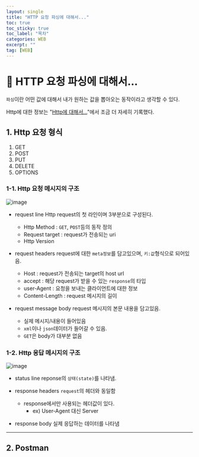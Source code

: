 ```yaml
---
layout: single
title: "HTTP 요청 파싱에 대해서..."
toc: true
toc_sticky: true
toc_label: "목차"
categories: WEB
excerpt: ""
tag: [WEB]
---
```


# 📘 HTTP 요청 파싱에 대해서...
`파싱`이란 어떤 값에 대해서 내가 원하는 값을 뽑아오는 동작이라고 생각할 수 있다.  

Http에 대한 정보는 "[Http에 대해서...](https://hellojunho.github.io/web/http%EB%9E%80/)"에서 조금 더 자세히 기록했다.  

## 1. Http 요청 형식
1. GET
2. POST
3. PUT
4. DELETE
5. OPTIONS

### 1-1. Http 요청 메시지의 구조
![image](https://user-images.githubusercontent.com/104587537/203951182-6888c39f-384d-4223-9f96-b033ab882063.png)

- request line
Http request의 첫 라인이며 3부분으로 구성된다.
    - Http Method : `GET`, `POST`등의 동작 정의
    - Request target : request가 전송되는 uri
    - Http Version

- request headers
request에 대한 `meta정보`를 담고있으며, `키:값`형식으로 되어있음.  
    - Host : request가 전송되는 target의 host url
    - accept : 해당 request가 받을 수 있는 `response`의 타입
    - user-Agent : 요청을 보내는 클라이언트에 대한 정보
    - Content-Length : request 메시지의 길이

- request message body
request 메시지의 본문 내용을 담고있음.
    - 실제 메시지/내용이 들어있음
    - `xml`이나 `json`데이터가 들어갈 수 있음.
    - `GET`은 body가 대부분 없음

### 1-2. Http 응답 메시지의 구조
![image](https://user-images.githubusercontent.com/104587537/203954473-dd5960bc-0d5c-4c57-bc15-57813649352b.png)

- status line
reponse의 `상태(state)`를 나타냄.

- response headers
`request`의 헤더와 동일함
    - response에서만 사용되는 헤더값이 있다.
        - ex) User-Agent 대신 Server

- response body
실제 응답하는 데이터를 나타냄

---
## 2. Postman